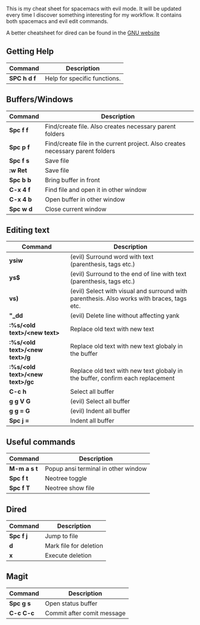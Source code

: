 This is my cheat sheet for spacemacs with evil mode. It will be updated every time
I discover something interesting for my workflow. It contains both spacemacs and evil edit
commands.


A better cheatsheet for dired can be found in the [ GNU website ]( https://www.gnu.org/software/emacs/refcards/pdf/dired-ref.pdf )


## Getting Help

Command         | Description
----------------|---------------------------------------------------------
 **SPC h d f**  |Help for specific functions.


## Buffers/Windows
Command      | Description
-------------|---------------------------------------------------------
**Spc f f**  | Find/create file. Also creates necessary parent folders
**Spc p f**  | Find/create file in the current project. Also creates necessary parent folders
**Spc f s**  | Save file
**:w Ret**   | Save file
**Spc b b**  | Bring buffer in front
**C-x 4 f**  | Find file and open it in other window
**C-x 4 b**  | Open buffer in other window
**Spc w d**  | Close current window


## Editing text
Command                                      |Description
---------------------------------------------|---------------------------
**ysiw**                                     | (evil) Surround word with text (parenthesis, tags etc.)
**ys$**                                      | (evil) Surround to the end of line with text (parenthesis, tags etc.)
**vs)**                                      | (evil) Select with visual and surround with parenthesis. Also works with braces, tags etc.
**"_dd**                                     | (evil) Delete line without affecting yank
**:%s/&lt;old text&gt;/&lt;new text&gt;**    | Replace old text with new text
**:%s/&lt;old text&gt;/&lt;new text&gt;/g**  | Replace old text with new text globaly in the buffer
**:%s/&lt;old text&gt;/&lt;new text&gt;/gc** | Replace old text with new text globaly in the buffer, confirm each replacement
**C-c h**                                    | Select all buffer
**g g V G**                                  | (evil) Select all buffer
**g g = G**                                  | (evil) Indent all buffer
**Spc j =**                                  | Indent all buffer


## Useful commands
Command      |Description
-------------|---------------------------
**M-m a s t**| Popup ansi terminal in other window
**Spc f t**  | Neotree toggle
**Spc f T**  | Neotree show file


## Dired
Command      |Description
-------------|---------------------------
**Spc f j**  | Jump to file
**d**        | Mark file for deletion
**x**        | Execute deletion


## Magit
Command      |Description
-------------|---------------------------
**Spc g s**  | Open status buffer
**C-c C-c**  | Commit after comit message
